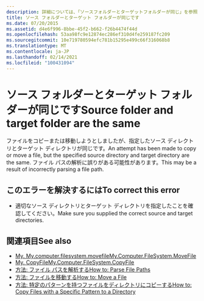 ```yaml
---
description: 詳細については、「ソースフォルダーとターゲットフォルダーが同じ」を参照してください。
title: ソース フォルダーとターゲット フォルダーが同じです
ms.date: 07/20/2015
ms.assetid: d4e6f996-8bbe-45f2-b662-f26b4474f44d
ms.openlocfilehash: 53aa98fc9e12874ec286ef310d4fe259187fc209
ms.sourcegitcommit: 10e719780594efc781b15295e499c66f316068b8
ms.translationtype: MT
ms.contentlocale: ja-JP
ms.lasthandoff: 02/14/2021
ms.locfileid: "100431094"
---
```

# <a name="source-folder-and-target-folder-are-the-same"></a><span data-ttu-id="898e5-103">ソース フォルダーとターゲット フォルダーが同じです</span><span class="sxs-lookup"><span data-stu-id="898e5-103">Source folder and target folder are the same</span></span>

<span data-ttu-id="898e5-104">ファイルをコピーまたは移動しようとしましたが、指定したソース ディレクトリとターゲット ディレクトリが同じです。</span><span class="sxs-lookup"><span data-stu-id="898e5-104">An attempt has been made to copy or move a file, but the specified source directory and target directory are the same.</span></span> <span data-ttu-id="898e5-105">ファイル パスの解析に誤りがある可能性があります。</span><span class="sxs-lookup"><span data-stu-id="898e5-105">This may be a result of incorrectly parsing a file path.</span></span>  
  
## <a name="to-correct-this-error"></a><span data-ttu-id="898e5-106">このエラーを解決するには</span><span class="sxs-lookup"><span data-stu-id="898e5-106">To correct this error</span></span>  
  
- <span data-ttu-id="898e5-107">適切なソース ディレクトリとターゲット ディレクトリを指定したことを確認してください。</span><span class="sxs-lookup"><span data-stu-id="898e5-107">Make sure you supplied the correct source and target directories.</span></span>  
  
## <a name="see-also"></a><span data-ttu-id="898e5-108">関連項目</span><span class="sxs-lookup"><span data-stu-id="898e5-108">See also</span></span>

- [<span data-ttu-id="898e5-109">My. My.computer.filesystem.movefile</span><span class="sxs-lookup"><span data-stu-id="898e5-109">My.Computer.FileSystem.MoveFile</span></span>](xref:Microsoft.VisualBasic.FileIO.FileSystem.MoveFile%2A)
- [<span data-ttu-id="898e5-110">My. CopyFile</span><span class="sxs-lookup"><span data-stu-id="898e5-110">My.Computer.FileSystem.CopyFile</span></span>](xref:Microsoft.VisualBasic.FileIO.FileSystem.CopyFile%2A)
- [<span data-ttu-id="898e5-111">方法: ファイル パスを解析する</span><span class="sxs-lookup"><span data-stu-id="898e5-111">How to: Parse File Paths</span></span>](../developing-apps/programming/drives-directories-files/how-to-parse-file-paths.md)
- [<span data-ttu-id="898e5-112">方法: ファイルを移動する</span><span class="sxs-lookup"><span data-stu-id="898e5-112">How to: Move a File</span></span>](../developing-apps/programming/drives-directories-files/how-to-move-a-file.md)
- [<span data-ttu-id="898e5-113">方法: 特定のパターンを持つファイルをディレクトリにコピーする</span><span class="sxs-lookup"><span data-stu-id="898e5-113">How to: Copy Files with a Specific Pattern to a Directory</span></span>](../developing-apps/programming/drives-directories-files/how-to-copy-files-with-a-specific-pattern-to-a-directory.md)
